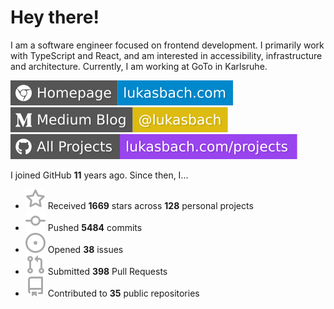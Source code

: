 # Hey there!

I am a software engineer focused on frontend development. I primarily work with TypeScript and React, and am interested in accessibility, infrastructure and architecture. Currently, I am working at GoTo in Karlsruhe.

[![Homepage](./icons/homepage.svg)](https://lukasbach.com)
[![Medium Blog](./icons/medium.svg)](https://medium.com/@lukasbach)
[![My Projects](./icons/projects.svg)](https://lukasbach.com/projects)

I joined GitHub **11** years ago. Since then, I...

- ![](./icons/star.svg) Received **1669** stars across **128** personal projects
- ![](./icons/commit.svg) Pushed **5484** commits
- ![](./icons/issues.svg) Opened **38** issues
- ![](./icons/pr.svg) Submitted **398** Pull Requests
- ![](./icons/repo.svg) Contributed to **35** public repositories
